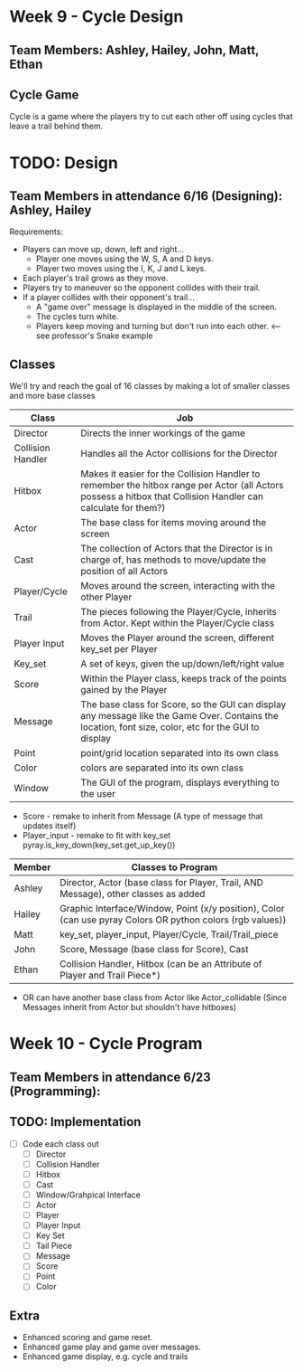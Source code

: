 # Week 9 - Cycle Design
## Team Members: Ashley, Hailey, John, Matt, Ethan

## Cycle Game
Cycle is a game where the players try to cut each other off using cycles that leave a trail behind them.

# TODO: Design
## Team Members in attendance 6/16 (Designing): Ashley, Hailey
Requirements:
- Players can move up, down, left and right...
  - Player one moves using the W, S, A and D keys.
  - Player two moves using the I, K, J and L keys.
- Each player's trail grows as they move.
- Players try to maneuver so the opponent collides with their trail.
- If a player collides with their opponent's trail...
  - A "game over" message is displayed in the middle of the screen.
  - The cycles turn white.
  - Players keep moving and turning but don't run into each other. <-- see professor's Snake example

## Classes
We'll try and reach the goal of 16 classes by making a lot of smaller classes and more base classes

| Class | Job |
| ----- | --- |
Director | Directs the inner workings of the game
Collision Handler | Handles all the Actor collisions for the Director
Hitbox | Makes it easier for the Collision Handler to remember the hitbox range per Actor (all Actors possess a hitbox that Collision Handler can calculate for them?)
Actor | The base class for items moving around the screen
Cast | The collection of Actors that the Director is in charge of, has methods to move/update the position of all Actors
Player/Cycle | Moves around the screen, interacting with the other Player
Trail | The pieces following the Player/Cycle, inherits from Actor. Kept within the Player/Cycle class
Player Input | Moves the Player around the screen, different key_set per Player
Key_set | A set of keys, given the up/down/left/right value
Score | Within the Player class, keeps track of the points gained by the Player
Message | The base class for Score, so the GUI can display any message like the Game Over. Contains the location, font size, color, etc for the GUI to display
Point | point/grid location separated into its own class
Color | colors are separated into its own class
Window | The GUI of the program, displays everything to the user

- Score - remake to inherit from Message (A type of message that updates itself)
- Player_input - remake to fit with key_set pyray.is_key_down(key_set.get_up_key())


| Member | Classes to Program |
| ------ | ------------------ |
Ashley | Director, Actor (base class for Player, Trail, AND Message), other classes as added
Hailey | Graphic Interface/Window, Point (x/y position), Color (can use pyray Colors OR python colors (rgb values))
Matt | key_set, player_input, Player/Cycle, Trail/Trail_piece
John | Score, Message (base class for Score), Cast
Ethan | Collision Handler, Hitbox (can be an Attribute of Player and Trail Piece*)

* OR can have another base class from Actor like Actor_collidable (Since Messages inherit from Actor but shouldn't have hitboxes)

# Week 10 - Cycle Program
## Team Members in attendance 6/23 (Programming): 


## TODO: Implementation
- [ ] Code each class out
  - [ ] Director
  - [ ] Collision Handler
  - [ ] Hitbox
  - [ ] Cast
  - [ ] Window/Grahpical Interface
  - [ ] Actor
  - [ ] Player
  - [ ] Player Input
  - [ ] Key Set
  - [ ] Tail Piece
  - [ ] Message
  - [ ] Score
  - [ ] Point
  - [ ] Color

## Extra
- Enhanced scoring and game reset.
- Enhanced game play and game over messages.
- Enhanced game display, e.g. cycle and trails
